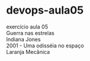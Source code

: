 # devops-aula05
exercício aula 05<br>
Guerra nas estrelas<br>
Indiana Jones<br>
2001 - Uma odisséia no espaço<br>
Laranja Mecânica
